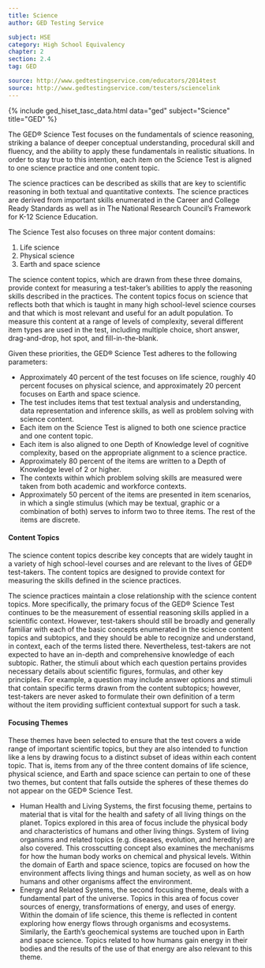 ```yaml
---
title: Science
author: GED Testing Service

subject: HSE
category: High School Equivalency
chapter: 2
section: 2.4
tag: GED

source: http://www.gedtestingservice.com/educators/2014test
source: http://www.gedtestingservice.com/testers/sciencelink
---
```

{% include ged_hiset_tasc_data.html data="ged" subject="Science" title="GED" %}

The GED® Science Test focuses on the fundamentals of science reasoning, striking a balance of deeper conceptual understanding, procedural skill and fluency, and the ability to apply these fundamentals in realistic situations. In order to stay true to this intention, each item on the Science Test is aligned to one science practice and one content topic.

The science practices can be described as skills that are key to scientific reasoning in both textual and quantitative contexts. The science practices are derived from important skills enumerated in the Career and College Ready Standards as well as in The National Research Council’s Framework for K-12 Science Education.

The Science Test also focuses on three major content domains:

  1.  Life science
  1.  Physical science
  1.  Earth and space science

The science content topics, which are drawn from these three domains, provide context for measuring a test-taker’s abilities to apply the reasoning skills described in the practices. The content topics focus on science that reflects both that which is taught in many high school-level science courses and that which is most relevant and useful for an adult population. To measure this content at a range of levels of complexity, several different item types are used in the test, including multiple choice, short answer, drag-and-drop, hot spot, and fill-in-the-blank.

Given these priorities, the GED® Science Test adheres to the following parameters:

  * Approximately 40 percent of the test focuses on life science, roughly 40 percent focuses on physical science, and approximately 20 percent focuses on Earth and space science.
  * The test includes items that test textual analysis and understanding, data representation and inference skills, as well as problem solving with science content.
  * Each item on the Science Test is aligned to both one science practice and one content topic.
  * Each item is also aligned to one Depth of Knowledge level of cognitive complexity, based on the appropriate alignment to a science practice.
  * Approximately 80 percent of the items are written to a Depth of Knowledge level of 2 or higher.
  * The contexts within which problem solving skills are measured were taken from both academic and workforce contexts.
  * Approximately 50 percent of the items are presented in item scenarios, in which a single stimulus (which may be textual, graphic or a combination of both) serves to inform two to three items. The rest of the items are discrete.

#### Content Topics

The science content topics describe key concepts that are widely taught in a variety of high school-level courses and are relevant to the lives of GED® test-takers. The content topics are designed to provide context for measuring the skills defined in the science practices.

The science practices maintain a close relationship with the science content topics. More specifically, the primary focus of the GED® Science Test continues to be the measurement of essential reasoning skills applied in a scientific context. However, test-takers should still be broadly and generally familiar with each of the basic concepts enumerated in the science content topics and subtopics, and they should be able to recognize and understand, in context, each of the terms listed there. Nevertheless, test-takers are not expected to have an in-depth and comprehensive knowledge of each subtopic. Rather, the stimuli about which each question pertains provides necessary details about scientific figures, formulas, and other key principles. For example, a question may include answer options and stimuli that contain specific terms drawn from the content subtopics; however, test-takers are never asked to formulate their own definition of a term without the item providing sufficient contextual support for such a task.


#### Focusing Themes

These themes have been selected to ensure that the test covers a wide range of important scientific topics, but they are also intended to function like a lens by drawing focus to a distinct subset of ideas within each content topic. That is, items from any of the three content domains of life science, physical science, and Earth and space science can pertain to one of these two themes, but content that falls outside the spheres of these themes do not appear on the GED® Science Test.

  * Human Health and Living Systems, the first focusing theme, pertains to material that is vital for the health and safety of all living things on the planet. Topics explored in this area of focus include the physical body and characteristics of humans and other living things. System of living organisms and related topics (e.g. diseases, evolution, and heredity) are also covered. This crosscutting concept also examines the mechanisms for how the human body works on chemical and physical levels. Within the domain of Earth and space science, topics are focused on how the environment affects living things and human society, as well as on how humans and other organisms affect the environment.
  * Energy and Related Systems, the second focusing theme, deals with a fundamental part of the universe. Topics in this area of focus cover sources of energy, transformations of energy, and uses of energy. Within the domain of life science, this theme is reflected in content exploring how energy flows through organisms and ecosystems. Similarly, the Earth’s geochemical systems are touched upon in Earth and space science. Topics related to how humans gain energy in their bodies and the results of the use of that energy are also relevant to this theme.
